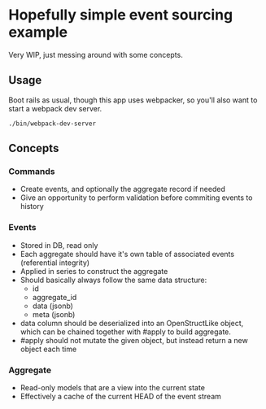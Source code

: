 # Hopefully simple event sourcing example

Very WIP, just messing around with some concepts.

## Usage

Boot rails as usual, though this app uses webpacker, so you'll also want to start a webpack dev server.

    ./bin/webpack-dev-server

## Concepts

### Commands
- Create events, and optionally the aggregate record if needed
- Give an opportunity to perform validation before commiting events to history

### Events
- Stored in DB, read only
- Each aggregate should have it's own table of associated events (referential integrity)
- Applied in series to construct the aggregate
- Should basically always follow the same data structure:
  - id
  - aggregate_id
  - data (jsonb)
  - meta (jsonb)
- data column should be deserialized into an OpenStructLike object, which can be chained together with #apply to build aggregate.
- #apply should not mutate the given object, but instead return a new object each time

### Aggregate
- Read-only models that are a view into the current state
- Effectively a cache of the current HEAD of the event stream
